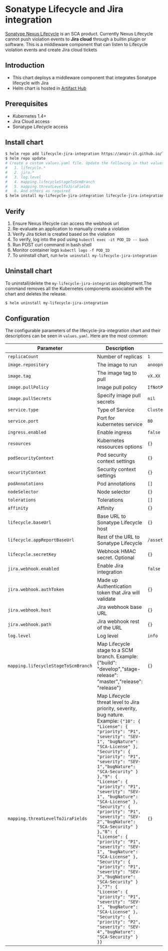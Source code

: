 # Sonatype Lifecycle and Jira integration
[Sonatype Nexus Lifecycle](https://www.sonatype.com/products/open-source-security-dependency-management?topnav=true) is an SCA product. Currently Nexus Lifecycle cannot push violation events to __Jira cloud__ through a builtin plugin or software. This is a middleware component that can listen to Lifecycle violation events and create Jira cloud tickets

## Introduction
- This chart deploys a middleware component that integrates Sonatype lifecycle with Jira
- Helm chart is hosted in [Artifact Hub](https://artifacthub.io/packages/helm/lifecycle-jira-integration/lifecycle-jira-integration)

## Prerequisites
- Kubernetes 1.4+
- Jira Cloud access
- Sonatype Lifecycle access

## Install chart

```bash
$ helm repo add lifecycle-jira-integration https://anair-it.github.io/lifecycle-jira-webhook/chart
$ helm repo update
# Create a custom values.yaml file. Update the following in that values.yaml:
#   1. lifecycle.*
#   2. jira.*
#   3. log.level
#   4. mapping.lifecycleStageToScmBranch
#   5. mapping.threatLevelToJiraFields
#   6. And others as required
$ helm install my-lifecycle-jira-integration lifecycle-jira-integration/lifecycle-jira-integration -f my-values.yaml
```

## Verify
1. Ensure Nexus lifecycle can access the webhook url
2. Re-evaluate an application to manually create a violation
3. Verify Jira ticket is created based on the violation
4. To verify, log into the pod using `kubectl exec -it POD_ID -- bash`
5. Run POST curl command in bash shell
6. Monitor container logs `kubectl logs -f POD_ID`
7. To uninstall chart, run `helm uninstall my-lifecycle-jira-integration`


## Uninstall chart
To uninstall/delete the `my-lifecycle-jira-integration` deployment.The command removes all the Kubernetes components associated with the chart and deletes the release.

```bash
$ helm uninstall my-lifecycle-jira-integration
```

## Configuration
The configurable parameters of the lifecycle-jira-integration chart and their descriptions can be seen in `values.yaml`.
Here are the most common:

| Parameter                          | Description                                                                                                                                                           | Default                                  |
|------------------------------------|-----------------------------------------------------------------------------------------------------------------------------------------------------------------------|------------------------------------------|
| `replicaCount`                     | Number of replicas                                                                                                                                                    | `1`                                      |
| `image.repository`                 | The image to run                                                                                                                                                      | `anoopnair/lifecycle-jira-integration`   |                 |
| `image.tag`                        | The image tag to pull                                                                                                                                                 | `vX.XX`                                  |
| `image.pullPolicy`                 | Image pull policy                                                                                                                                                     | `IfNotPresent`                           |
| `image.pullSecrets`                | Specify image pull secrets                                                                                                                                            | `nil`                                    |
| `service.type`                     | Type of Service                                                                                                                                                       | `ClusterIP`                              |
| `service.port`                     | Port for kubernetes service                                                                                                                                           | `80`                                     |
| `ingress.enabled`                  | Enable ingress                                                                                                                                                        | `false`                                  |
| `resources`                        | Kubernetes ressources options                                                                                                                                         | `{}`                                     |
| `podSecurityContext`               | Pod security context settings                                                                                                                                         | `{}`                                     |
| `securityContext`                  | Security context settings                                                                                                                                             | `{}`                                     |
| `podAnnotations`                   | Pod annotations                                                                                                                                                       | `[]`                                     |
| `nodeSelector`                     | Node selector                                                                                                                                                         | `{}`                                     |
| `tolerations`                      | Tolerations                                                                                                                                                           | `[]`                                     |
| `affinity`                         | Affinity                                                                                                                                                              | `{}`                                     |
| `lifecycle.baseUrl`                | Base URL to Sonatype Lifecycle host                                                                                                                                   | `{}`                                     |
| `lifecycle.appReportBaseUrl`        | Rest of the URL to Sonatype Lifecycle                                                                                                                                 | `/assets/index.html#/applicationReport/` |
| `lifecycle.secretKey`               | Webhook HMAC secret. Optional                                                                                                                                         | `{}`                                     |
| `jira.webhook.enabled`              | Enable Jira integration                                                                                                                                               | `false`                                  |
| `jira.webhook.authToken`            | Made up Authentication token that Jira will validate                                                                                                                  | `{}`                                     |
| `jira.webhook.host`                 | Jira webhook base URL                                                                                                                                                 | `{}`                                     |
| `jira.webhook.path`                 | Jira webhook rest of the URL                                                                                                                                          | `{}`                                     |
| `log.level`                         | Log level                                                                                                                                                             | `info`                                   |
| `mapping.lifecycleStageToScmBranch` | Map Lifecycle stage to a SCM branch. Example: {"build": "develop","stage-release": "master","release": "release"}                                                     | `{}`                                     |
| `mapping.threatLevelToJiraFields`   | Map Lifecycle threat level to Jira priority, severity, bug nature. Example: ```{"10": { "License": { "priority": "P1", "severity": "SEV-1", "bugNature": "SCA-License" }, "Security": { "priority": "P1", "severity": "SEV-1","bugNature": "SCA-Security" } },"9": { "License": { "priority": "P1", "severity": "SEV-1", "bugNature": "SCA-License" }, "Security": { "priority": "P1", "severity": "SEV-2","bugNature": "SCA-Security" } },"8": { "License": { "priority": "P1", "severity": "SEV-1", "bugNature": "SCA-License" }, "Security": { "priority": "P1", "severity": "SEV-3","bugNature": "SCA-Security" } },"7": { "License": { "priority": "P1", "severity": "SEV-1", "bugNature": "SCA-License" }, "Security": { "priority": "P2", "severity": "SEV-4","bugNature": "SCA-Security" } }}``` | `{}`                                     |

